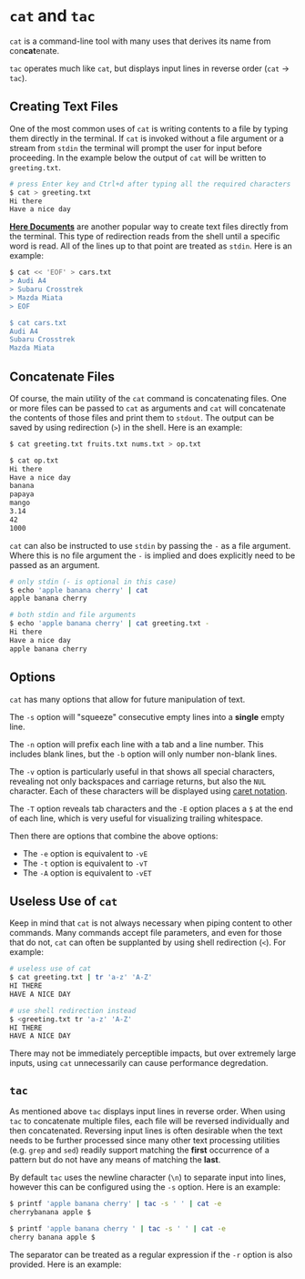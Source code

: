 # `cat` and `tac`
`cat` is a command-line tool with many uses that derives its name from con**cat**enate.

`tac` operates much like `cat`, but displays input lines in reverse order (`cat` -> `tac`).

## Creating Text Files
One of the most common uses of `cat` is writing contents to a file by typing them directly in the terminal. If `cat` 
is invoked without a file argument or a stream from `stdin` the terminal will prompt the user for input before 
proceeding. In the example below the output of `cat` will be written to `greeting.txt`.

```bash
# press Enter key and Ctrl+d after typing all the required characters
$ cat > greeting.txt
Hi there
Have a nice day
```
[**Here Documents**](https://www.gnu.org/software/bash/manual/bash.html#Here-Documents) are another popular way to 
create text files directly from the terminal. This type of redirection reads from the shell until a specific word is 
read. All of the lines up to that point are treated as `stdin`. Here is an example:

```bash
$ cat << 'EOF' > cars.txt
> Audi A4
> Subaru Crosstrek
> Mazda Miata
> EOF

$ cat cars.txt
Audi A4
Subaru Crosstrek
Mazda Miata
```
 
## Concatenate Files
Of course, the main utility of the `cat` command is concatenating files. One or more files can be passed to `cat` as 
arguments and `cat` will concatenate the contents of those files and print them to `stdout`. The output can be saved 
by using redirection (`>`) in the shell. Here is an example:

```bash
$ cat greeting.txt fruits.txt nums.txt > op.txt

$ cat op.txt
Hi there
Have a nice day
banana
papaya
mango
3.14
42
1000
```

`cat` can also be instructed to use `stdin` by passing the `-` as a file argument. Where this is no file argument 
the `-` is implied and does explicitly need to be passed as an argument.

```bash
# only stdin (- is optional in this case)
$ echo 'apple banana cherry' | cat
apple banana cherry

# both stdin and file arguments
$ echo 'apple banana cherry' | cat greeting.txt -
Hi there
Have a nice day
apple banana cherry
```

## Options
`cat` has many options that allow for future manipulation of text.

The `-s` option will "squeeze" consecutive empty 
lines into a **single** empty line.

The `-n` option will prefix each line with a tab and a line number. This 
includes blank lines, but the `-b` option will only number non-blank lines.

The `-v` option is particularly useful 
in that shows all special characters, revealing not only backspaces and carriage returns, but also the `NUL` 
character. Each of these characters will be displayed using [caret notation](https://en.wikipedia.org/wiki/ASCII#Control_code_chart).

The `-T` option reveals tab characters and the `-E` option places a `$` at the end of each line, which is very 
useful for visualizing trailing whitespace.

Then there are options that combine the above options:
- The `-e` option is equivalent to `-vE`
- The `-t` option is equivalent to `-vT`
- The `-A` option is equivalent to `-vET`

## Useless Use of `cat`
Keep in mind that `cat` is not always necessary when piping content to other commands. Many commands accept file 
parameters, and even for those that do not, `cat` can often be supplanted by using shell redirection (`<`). For example:

```bash
# useless use of cat
$ cat greeting.txt | tr 'a-z' 'A-Z'
HI THERE
HAVE A NICE DAY

# use shell redirection instead
$ <greeting.txt tr 'a-z' 'A-Z'
HI THERE
HAVE A NICE DAY
```

There may not be immediately perceptible impacts, but over extremely large inputs, using `cat` unnecessarily can 
cause performance degredation.

## `tac`
As mentioned above `tac` displays input lines in reverse order. When using `tac` to concatenate multiple files, each 
file will be reversed individually and then concatenated. Reversing input lines is often desirable when the text 
needs to be further processed since many other text processing utilities (e.g. `grep` and `sed`) readily support 
matching the **first** 
occurrence of a pattern but do not have any means of matching the **last**.

By default `tac` uses the newline character (`\n`) to separate input into lines, however this can be configured 
using the `-s` option. Here is an example:

```bash
$ printf 'apple banana cherry' | tac -s ' ' | cat -e
cherrybanana apple $

$ printf 'apple banana cherry ' | tac -s ' ' | cat -e
cherry banana apple $ 
```

The separator can be treated as a regular expression if the `-r` option is also provided. Here is an example:

